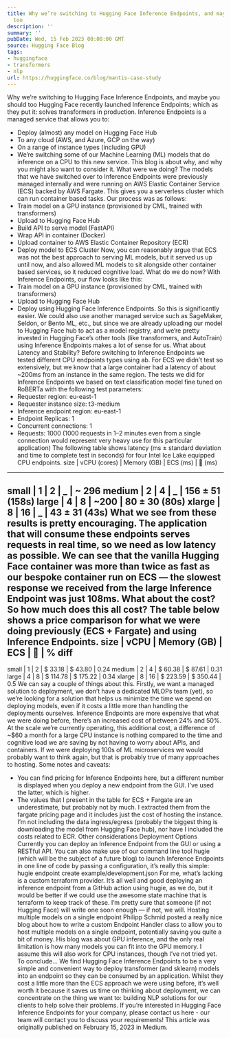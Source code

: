 ```yaml
---
title: Why we’re switching to Hugging Face Inference Endpoints, and maybe you should
  too
description: ''
summary: ''
pubDate: Wed, 15 Feb 2023 00:00:00 GMT
source: Hugging Face Blog
tags:
- huggingface
- transformers
- nlp
url: https://huggingface.co/blog/mantis-case-study
---
```


Why we’re switching to Hugging Face Inference Endpoints, and maybe you should too
Hugging Face recently launched Inference Endpoints; which as they put it: solves transformers in production. Inference Endpoints is a managed service that allows you to:
- Deploy (almost) any model on Hugging Face Hub
- To any cloud (AWS, and Azure, GCP on the way)
- On a range of instance types (including GPU)
- We’re switching some of our Machine Learning (ML) models that do inference on a CPU to this new service. This blog is about why, and why you might also want to consider it.
What were we doing?
The models that we have switched over to Inference Endpoints were previously managed internally and were running on AWS Elastic Container Service (ECS) backed by AWS Fargate. This gives you a serverless cluster which can run container based tasks. Our process was as follows:
- Train model on a GPU instance (provisioned by CML, trained with transformers)
- Upload to Hugging Face Hub
- Build API to serve model (FastAPI)
- Wrap API in container (Docker)
- Upload container to AWS Elastic Container Repository (ECR)
- Deploy model to ECS Cluster
Now, you can reasonably argue that ECS was not the best approach to serving ML models, but it served us up until now, and also allowed ML models to sit alongside other container based services, so it reduced cognitive load.
What do we do now?
With Inference Endpoints, our flow looks like this:
- Train model on a GPU instance (provisioned by CML, trained with transformers)
- Upload to Hugging Face Hub
- Deploy using Hugging Face Inference Endpoints.
So this is significantly easier. We could also use another managed service such as SageMaker, Seldon, or Bento ML, etc., but since we are already uploading our model to Hugging Face hub to act as a model registry, and we’re pretty invested in Hugging Face’s other tools (like transformers, and AutoTrain) using Inference Endpoints makes a lot of sense for us.
What about Latency and Stability?
Before switching to Inference Endpoints we tested different CPU endpoints types using ab.
For ECS we didn’t test so extensively, but we know that a large container had a latency of about ~200ms from an instance in the same region. The tests we did for Inference Endpoints we based on text classification model fine tuned on RoBERTa with the following test parameters:
- Requester region: eu-east-1
- Requester instance size: t3-medium
- Inference endpoint region: eu-east-1
- Endpoint Replicas: 1
- Concurrent connections: 1
- Requests: 1000 (1000 requests in 1–2 minutes even from a single connection would represent very heavy use for this particular application)
The following table shows latency (ms ± standard deviation and time to complete test in seconds) for four Intel Ice Lake equipped CPU endpoints.
size | vCPU (cores) | Memory (GB) | ECS (ms) | 🤗 (ms)
----------------------------------------------------------------------
small | 1 | 2 | _ | ~ 296
medium | 2 | 4 | _ | 156 ± 51 (158s)
large | 4 | 8 | ~200 | 80 ± 30 (80s)
xlarge | 8 | 16 | _ | 43 ± 31 (43s)
What we see from these results is pretty encouraging. The application that will consume these endpoints serves requests in real time, so we need as low latency as possible. We can see that the vanilla Hugging Face container was more than twice as fast as our bespoke container run on ECS — the slowest response we received from the large Inference Endpoint was just 108ms.
What about the cost?
So how much does this all cost? The table below shows a price comparison for what we were doing previously (ECS + Fargate) and using Inference Endpoints.
size | vCPU | Memory (GB) | ECS | 🤗 | % diff
----------------------------------------------------------------------
small | 1 | 2 | $ 33.18 | $ 43.80 | 0.24
medium | 2 | 4 | $ 60.38 | $ 87.61 | 0.31
large | 4 | 8 | $ 114.78 | $ 175.22 | 0.34
xlarge | 8 | 16 | $ 223.59 | $ 350.44 | 0.5
We can say a couple of things about this. Firstly, we want a managed solution to deployment, we don’t have a dedicated MLOPs team (yet), so we’re looking for a solution that helps us minimize the time we spend on deploying models, even if it costs a little more than handling the deployments ourselves.
Inference Endpoints are more expensive that what we were doing before, there’s an increased cost of between 24% and 50%. At the scale we’re currently operating, this additional cost, a difference of ~$60 a month for a large CPU instance is nothing compared to the time and cognitive load we are saving by not having to worry about APIs, and containers. If we were deploying 100s of ML microservices we would probably want to think again, but that is probably true of many approaches to hosting.
Some notes and caveats:
- You can find pricing for Inference Endpoints here, but a different number is displayed when you deploy a new endpoint from the GUI. I’ve used the latter, which is higher.
- The values that I present in the table for ECS + Fargate are an underestimate, but probably not by much. I extracted them from the fargate pricing page and it includes just the cost of hosting the instance. I’m not including the data ingress/egress (probably the biggest thing is downloading the model from Hugging Face hub), nor have I included the costs related to ECR.
Other considerations
Deployment Options
Currently you can deploy an Inference Endpoint from the GUI or using a RESTful API. You can also make use of our command line tool hugie (which will be the subject of a future blog) to launch Inference Endpoints in one line of code by passing a configuration, it’s really this simple:
hugie endpoint create example/development.json
For me, what’s lacking is a custom terraform provider. It’s all well and good deploying an inference endpoint from a GitHub action using hugie, as we do, but it would be better if we could use the awesome state machine that is terraform to keep track of these. I’m pretty sure that someone (if not Hugging Face) will write one soon enough — if not, we will.
Hosting multiple models on a single endpoint
Philipp Schmid posted a really nice blog about how to write a custom Endpoint Handler class to allow you to host multiple models on a single endpoint, potentially saving you quite a bit of money. His blog was about GPU inference, and the only real limitation is how many models you can fit into the GPU memory. I assume this will also work for CPU instances, though I’ve not tried yet.
To conclude…
We find Hugging Face Inference Endpoints to be a very simple and convenient way to deploy transformer (and sklearn) models into an endpoint so they can be consumed by an application. Whilst they cost a little more than the ECS approach we were using before, it’s well worth it because it saves us time on thinking about deployment, we can concentrate on the thing we want to: building NLP solutions for our clients to help solve their problems.
If you’re interested in Hugging Face Inference Endpoints for your company, please contact us here - our team will contact you to discuss your requirements!
This article was originally published on February 15, 2023 in Medium.